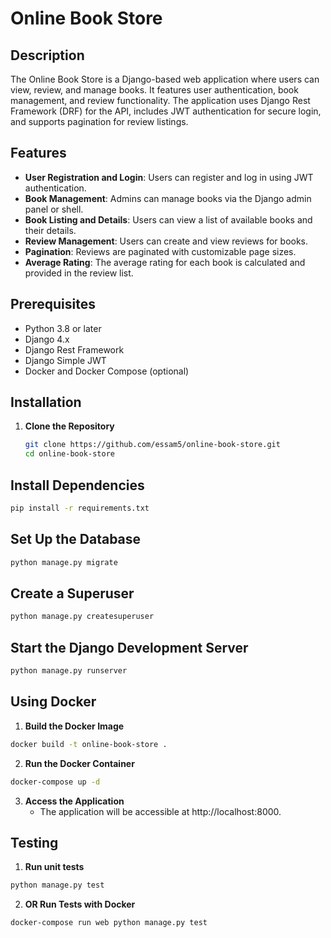 # Online Book Store

## Description

The Online Book Store is a Django-based web application where users can view, review, and manage books. It features user authentication, book management, and review functionality. The application uses Django Rest Framework (DRF) for the API, includes JWT authentication for secure login, and supports pagination for review listings.

## Features

- **User Registration and Login**: Users can register and log in using JWT authentication.
- **Book Management**: Admins can manage books via the Django admin panel or shell.
- **Book Listing and Details**: Users can view a list of available books and their details.
- **Review Management**: Users can create and view reviews for books.
- **Pagination**: Reviews are paginated with customizable page sizes.
- **Average Rating**: The average rating for each book is calculated and provided in the review list.

## Prerequisites

- Python 3.8 or later
- Django 4.x
- Django Rest Framework
- Django Simple JWT
- Docker and Docker Compose (optional)

## Installation

1. **Clone the Repository**

   ```bash
   git clone https://github.com/essam5/online-book-store.git
   cd online-book-store
   ```

## Install Dependencies

```bash
pip install -r requirements.txt
```

## Set Up the Database

```bash
python manage.py migrate
```

## Create a Superuser

```bash
python manage.py createsuperuser
```

## Start the Django Development Server

```bash
python manage.py runserver
```

## Using Docker

1. **Build the Docker Image**

```bash
docker build -t online-book-store .
```

2. **Run the Docker Container**

```bash
docker-compose up -d
```

3. **Access the Application**
   - The application will be accessible at http://localhost:8000.

## Testing

1. **Run unit tests**

```bash
python manage.py test
```

2. **OR Run Tests with Docker**

```bash
docker-compose run web python manage.py test
```

